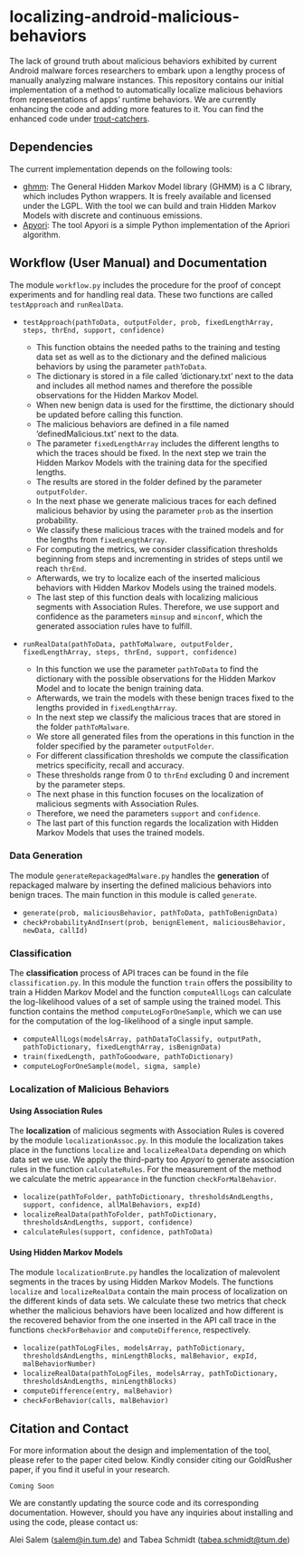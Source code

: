 # localizing-android-malicious-behaviors

The lack of ground truth about malicious behaviors exhibited by current Android malware forces researchers to embark upon a
lengthy process of manually analyzing malware instances. This repository contains our initial implementation of a method to automatically localize malicious behaviors from representations of apps’ runtime behaviors. We are currently enhancing the code and adding more features to it. You can find the enhanced code under [trout-catchers](https://github.com/tum-i22/troutcatchers).

## Dependencies
The current implementation depends on the following tools:
* [ghmm](http://ghmm.org/): The General Hidden Markov Model library (GHMM) is a C library, which includes Python wrappers. It is freely available and licensed under the LGPL. With the tool we can build and train Hidden Markov Models with discrete and continuous emissions.
* [Apyori](https://pypi.python.org/pypi/apyori/1.0.0): The tool Apyori is a simple Python implementation of the Apriori algorithm.

## Workflow (User Manual) and Documentation

The module `workflow.py` includes the procedure for the proof of concept experiments and for handling real data. These two functions are called `testApproach` and `runRealData`.

* ```testApproach(pathToData, outputFolder, prob, fixedLengthArray, steps, thrEnd, support, confidence)```
  * This function obtains the needed paths to the training and testing data set as well as to the dictionary and the defined malicious behaviors by using the parameter `pathToData`.
  * The dictionary is stored in a file called ’dictionary.txt’ next to the data and includes all method names and therefore the possible observations for the Hidden Markov Model. 
  * When new benign data is used for the firsttime, the dictionary should be updated before calling this function.
  * The malicious behaviors are defined in a file named ’definedMalicious.txt’ next to the data.
  * The parameter `fixedLengthArray` includes the different lengths to which the traces should be fixed. In the next step we train the Hidden Markov Models with the training data for the specified lengths.
  * The results are stored in the folder defined by the parameter `outputFolder`.
  * In the next phase we generate malicious traces for each defined malicious behavior by using the parameter `prob` as the
insertion probability.
  * We classify these malicious traces with the trained models and for the lengths from `fixedLengthArray`.
  * For computing the metrics, we consider classification thresholds beginning from steps and incrementing in strides of steps until we reach `thrEnd`.
  * Afterwards, we try to localize each of the inserted malicious behaviors with Hidden Markov Models using the trained models.
  * The last step of this function deals with localizing malicious segments with Association Rules. Therefore, we use support and confidence as the parameters `minsup` and `minconf`, which the generated association rules have to fulfill.

* ```runRealData(pathToData, pathToMalware, outputFolder, fixedLengthArray, steps, thrEnd, support, confidence)```
  * In this function we use the parameter `pathToData` to find the dictionary with the possible observations for the Hidden Markov Model and to locate the benign training data.
  * Afterwards, we train the models with these benign traces fixed to the lengths provided in `fixedLengthArray`.
  * In the next step we classify the malicious traces that are stored in the folder `pathToMalware`.
  * We store all generated files from the operations in this function in the folder specified by the parameter `outputFolder`.
  * For different classification thresholds we compute the classification metrics specificity, recall and accuracy.
  * These thresholds range from 0 to `thrEnd` excluding 0 and increment by the parameter steps.
  * The next phase in this function focuses on the localization of malicious segments with Association Rules.
  * Therefore, we need the parameters `support` and `confidence`.
  * The last part of this function regards the localization with Hidden Markov Models that uses the trained models.

### Data Generation

The module `generateRepackagedMalware.py` handles the **generation** of repackaged malware by inserting the defined malicious behaviors into benign traces. The main function in this module is called `generate`.

* ```generate(prob, maliciousBehavior, pathToData, pathToBenignData)```
* ```checkProbabilityAndInsert(prob, benignElement, maliciousBehavior, newData, callId)```

### Classification

The **classification** process of API traces can be found in the file `classification.py`. In this module the function `train` offers the possibility to train a Hidden Markov Model and the function `computeAllLogs` can calculate the log-likelihood values of a set of sample using the trained model. This function contains the method `computeLogForOneSample`, which we can use for the computation of the log-likelihood of a single input sample.

* ```computeAllLogs(modelsArray, pathDataToClassify, outputPath, pathToDictionary, fixedLengthArray, isBenignData)```
* ```train(fixedLength, pathToGoodware, pathToDictionary)```
* ```computeLogForOneSample(model, sigma, sample)```

### Localization of Malicious Behaviors
#### Using Association Rules
The **localization** of malicious segments with Association Rules is covered by the module `localizationAssoc.py`. In this module the localization takes place in the functions `localize` and `localizeRealData` depending on which data set we use. We apply the third-party too *Apyori* to generate association rules in the function `calculateRules`. For the measurement of the method we calculate the metric `appearance` in the function `checkForMalBehavior`.

* ```localize(pathToFolder, pathToDictionary, thresholdsAndLengths, support, confidence, allMalBehaviors, expId)```
* ```localizeRealData(pathToFolder, pathToDictionary, thresholdsAndLengths, support, confidence)```
* ```calculateRules(support, confidence, pathToData)```

#### Using Hidden Markov Models

The module `localizationBrute.py` handles the localization of malevolent segments in the traces by using Hidden Markov Models. The functions `localize` and `localizeRealData` contain the main process of localization on the different kinds of data sets. We calculate these two metrics that check whether the malicious behaviors have been localized and how different is the recovered behavior from the one inserted in the API call trace in the functions `checkForBehavior` and `computeDifference`, respectively.

* ```localize(pathToLogFiles, modelsArray, pathToDictionary, thresholdsAndLengths, minLengthBlocks, malBehavior, expId, malBehaviorNumber)```
* ```localizeRealData(pathToLogFiles, modelsArray, pathToDictionary, thresholdsAndLengths, minLengthBlocks)```
* ```computeDifference(entry, malBehavior)```
* ```checkForBehavior(calls, malBehavior)```

## Citation and Contact

For more information about the design and implementation of the tool, please refer to the paper cited below. Kindly consider citing our GoldRusher paper, if you find it useful in your research.

```
Coming Soon
```

We are constantly updating the source code and its corresponding documentation. However, should you have any inquiries about installing and using the code, please contact us:

Alei Salem (salem@in.tum.de) and Tabea Schmidt (tabea.schmidt@tum.de)
